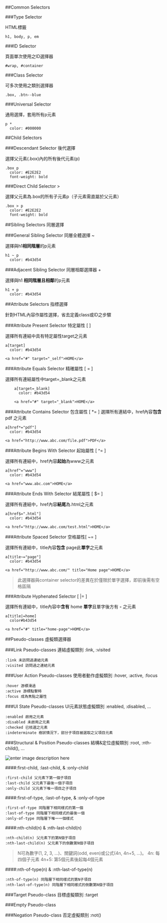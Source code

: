 ##Common Selectors

###Type Selector

HTML標籤

`h1, body, p, em`

###ID Selector

頁面單次使用之ID選擇器

    #wrap, #container

###Class Selector

可多次使用之類別選擇器

    .box, .btn--blue

###Universal Selector

通用選擇，套用所有p元素

    p *
      color: #000000

##Child Selectors

###Descendant Selector 後代選擇 

選擇父元素(.box)內的所有後代元素(p)

    .box p
      color: #E2E2E2
      font-weight: bold

###Direct Child Selector >

選擇父元素為.box的所有子元素p（子元素需直屬於父元素）

    .box > p
      color: #E2E2E2
      font-weight: bold

##Sibling Selectors 同層選擇

###General Sibling Selector 同層全體選擇 ~

選擇與h1**相同階層**的p元素

    h1 ~ p
      color: #b43d54
      

###Adjacent Sibling Selector 同層相鄰選擇器 +

選擇與h1 **相同階層且相鄰**的p元素

    h1 + p
      color: #b43d54

##Attribute Selectors 指標選擇

針對HTML內容作屬性選擇，省去定義class或ID之步驟

###Attribute Present Selector 特定屬性 [ ]

選擇所有連結中具有特定屬性target之元素

    a[target]
      color: #b43d54
    
    <a href="#" target="_self">HOME</a>

###Attribute Equals Selector 精確屬性 [ = ]

選擇所有連結屬性中target=_blank之元素

        a[target=_blank]
          color: #b43d54
          
        <a href="#" target="_blank">HOME</a>

###Attribute Contains Selector 包含屬性 [ *= ]
選擇所有連結中，href內容**包含** pdf 之元素

    a[href*="pdf"]
      color: #b43d54
      
    <a href="http://www.abc.com/file.pdf">PDF</a>


###Attribute Begins With Selector 起始屬性 [ ^= ]

選擇所有連結中，href內容**起始**為www之元素

    a[href^="www"]
      color: #b43d54
      
    <a href="www.abc.com">HOME</a>


###Attribute Ends With Selector 結尾屬性 [ $= ]

選擇所有連結中，href內容**結尾**為.html之元素

    a[href$=".html"]
      color: #b43d54
    
    <a href="http://www.abc.com/test.html">HOME</a>

###Attribute Spaced Selector 空格屬性[ ~= ]

選擇所有連結中，title內容**包含** page此**單字**之元素

    a[title~="page"]
      color: #b43d54
    
    <a href="http://www.abc.com/" title="Home page">HOME</a>

> 此選擇器與container selector的差異在於僅限於單字選擇，即前後需有空格區隔

###Attribute Hyphenated Selector [ |= ] 

選擇所有連結中，title內容中**含有** home **單字**且單字後方有 **-** 之元素

    a[title|=home]
      color#b43d54
    
    <a href="#" title="home-page">HOME</a> 

##Pseudo-classes 虛擬類選擇器

###Link Pseudo-classes 連結虛擬類別 :link, :visited

    :link 未訪問過連結元素
    :visited 訪問過之連結元素

###User Action Pseudo-classes 使用者動作虛擬類別 :hover, :active, :focus

    :hover 游標滑過
    :active 游標點擊時
    :focus 成為焦點之屬性

###UI State Pseudo-classes UI元素狀態虛擬類別 :enabled, :disabled, ...

    :enabled 啟用之元素
    :disabled 未啟用之元素
    :checked 已核選之元素
    :indeterminate 樹狀情況下，部分子項目被選取之父項目元素


###Structural & Position Pseudo-classes 結構&定位虛擬類別 :root, :nth-child(), ...

![enter image description here](https://css-tricks.com/wp-content/csstricks-uploads/relationalpseudos2.png)

####:first-child, :last-child, & :only-child

    :first-child 父元素下第一個子項目
    :last-child 父元素下最後一個子項目
    :only-child 父元素下唯一項目之子項目

####:first-of-type, :last-of-type, & :only-of-type

    :first-of-type 同階層下相同樣式的第一個
    :last-of-type 同階層下相同樣式的最後一個
    :only-of-type 同階層下唯一一個樣式

####:nth-child(n) & :nth-last-child(n)

    :nth-child(n) 父元素下的第N個子項目
    :nth-last-child(n) 父元素下的倒數第N個子項目

> N可為數字(1, 2, 3, ...)、關鍵詞(odd, even)或公式(4n, 4n+5, ...)。
> 4n: 每四個子元素
> 4n+5: 第5個元素後起每4個元素

####:nth-of-type(n) & :nth-last-of-type(n)

    :nth-of-type(n) 同階層下相同樣式的第N子項目
    :nth-last-of-type(n) 同階層下相同樣式的倒數第N個子項目

###Target Pseudo-class 目標虛擬類別 :target



###Empty Pseudo-class



###Negation Pseudo-class 否定虛擬類別 :not()


